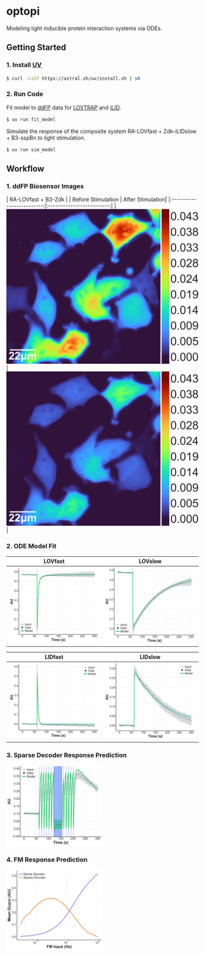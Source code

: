 # optopi

Modeling light inducible protein interaction systems via ODEs.

## Getting Started

### 1. Install [UV](https://docs.astral.sh/uv/getting-started/installation/)

```bash
$ curl -LsSf https://astral.sh/uv/install.sh | sh
```

### 2. Run Code

Fit model to [ddFP](https://doi.org/10.1016/j.chembiol.2012.01.006) data for [LOVTRAP](https://doi.org/10.1038/nmeth.3926) and [iLID](https://doi.org/10.1073/pnas.1417910112).

```bash
$ uv run fit_model
```

Simulate the response of the composite system RA-LOVfast + Zdk-iLIDslow + B3-sspBn to light stimulation.

```bash
$ uv run sim_model
```

## Workflow

### 1. ddFP Biosensor Images

| RA-LOVfast + B3-Zdk |
| Before Stimulation | After Stimulation|
|:-------------------------:|:-------------------------:|
| ![](/example/data/LOV/I427V/60.1.png) | ![](/example/data/LOV/I427V/61.9.png) |

### 2. ODE Model Fit

|                     LOVfast                     |                     LOVslow                     |
| :---------------------------------------------: | :---------------------------------------------: |
| ![](/example/sim_model/LOV/I427V/model-fit.png) | ![](/example/sim_model/LOV/V416I/model-fit.png) |

|                     LIDfast                     |                     LIDslow                     |
| :---------------------------------------------: | :---------------------------------------------: |
| ![](/example/sim_model/LID/I427V/model-fit.png) | ![](/example/sim_model/LID/V416I/model-fit.png) |

### 3. Sparse Decoder Response Prediction

<p align="left">
    <img src="/example/sim_model/sparse_decoder/prediction.png" width="50%" />
</p>

### 4. FM Response Prediction

<p align="left">
    <img src="/example/sim_model/fm-response.png" width="50%" />
</p>
